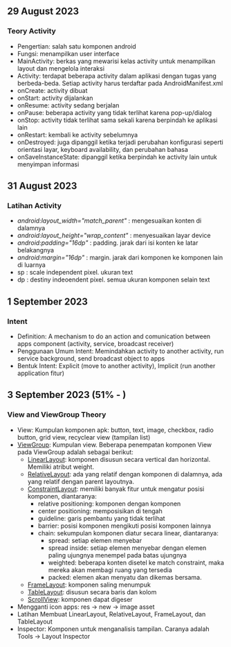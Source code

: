 ## 29 August 2023

### **Teory Activity**
- Pengertian: salah satu komponen android
- Fungsi: menampilkan user interface
- MainActivity: berkas yang mewarisi kelas activity untuk menampilkan layout dan mengelola interaksi
- Activity: terdapat beberapa activity dalam aplikasi dengan tugas yang berbeda-beda. Setiap activity harus terdaftar pada AndroidManifest.xml
- onCreate: activity dibuat
- onStart: activity dijalankan
- onResume: activity sedang berjalan
- onPause: beberapa activity yang tidak terlihat karena pop-up/dialog
- onStop: activity tidak terlihat sama sekali karena berpindah ke aplikasi lain
- onRestart: kembali ke activity sebelumnya
- onDestroyed: juga dipanggil ketika terjadi perubahan konfigurasi seperti orientasi layar, keyboard availability, dan perubahan bahasa
- onSaveInstanceState: dipanggil ketika berpindah ke activity lain untuk menyimpan informasi

## 31 August 2023

### **Latihan Activity**
- *android:layout_width="match_parent"* : mengesuaikan konten di dalamnya
- *android:layout_height="wrap_content"* : menyesuaikan layar device
- *android:padding="16dp"* : padding. jarak dari isi konten ke latar belakangnya
- *android:margin="16dp"* : margin. jarak dari komponen ke komponen lain di luarnya
- sp : scale independent pixel. ukuran text
- dp : destiny indeoendent pixel. semua ukuran komponen selain text

## 1 September 2023

### **Intent**
- Definition: A mechanism to do an action and comunication between apps component (activity, service, broadcast receiver)
- Penggunaan Umum Intent: Memindahkan activity to another activity, run service background, send broadcast object to apps
- Bentuk Intent: Explicit (move to another activity), Implicit (run another application fitur)

## 3 September 2023 (51% - )

### **View and ViewGroup Theory**

- View: Kumpulan komponen apk: button, text, image, checkbox, radio button, grid view, recyclear view (tampilan list)
- [ViewGroup](https://developer.android.com/develop/ui/views/layout/declaring-layout): Kumpulan view. Beberapa penempatan komponen View pada ViewGroup adalah sebagai berikut:
  - [LinearLayout](https://developer.android.com/develop/ui/views/layout/linear): komponen disusun secara vertical dan horizontal. Memiliki atribut weight.
  - [RelativeLayout](https://developer.android.com/develop/ui/views/layout/linear): ada yang relatif dengan komponen di dalamnya, ada yang relatif dengan parent layoutnya.
  -  [ConstraintLayout](https://developer.android.com/develop/ui/views/layout/constraint-layout):  memiliki banyak fitur untuk mengatur posisi komponen, diantaranya:
      - relative positioning: komponen dengan komponen
      - center positioning: memposisikan di tengah
      - guideline: garis pembantu yang tidak terlihat
      - barrier: posisi komponen mengikuti posisi komponen lainnya
      - chain: sekumpulan komponen diatur secara linear, diantaranya:
        - spread: setiap elemen menyebar
        - spread inside: setiap elemen menyebar dengan elemen paling ujungnya menempel pada batas ujungnya
        - weighted: beberapa konten disetel ke match constraint, maka mereka akan membagi ruang yang tersedia
        - packed: elemen akan menyatu dan dikemas bersama.
   - [FrameLayout](https://developer.android.com/reference/android/widget/FrameLayout.html): komponen saling menumpuk
   - [TableLayout](https://developer.android.com/guide/topics/ui/layout/grid.html): disusun secara baris dan kolom
   - [ScrollView](https://developer.android.com/reference/android/widget/ScrollView.html): komponen dapat digeser
- Mengganti icon apps: res -> new -> image asset
- Latihan Membuat LinearLayout, RelativeLayout, FrameLayout, dan TableLayout
- Inspector: Komponen untuk menganalisis tampilan. Caranya adalah Tools -> Layout Inspector







